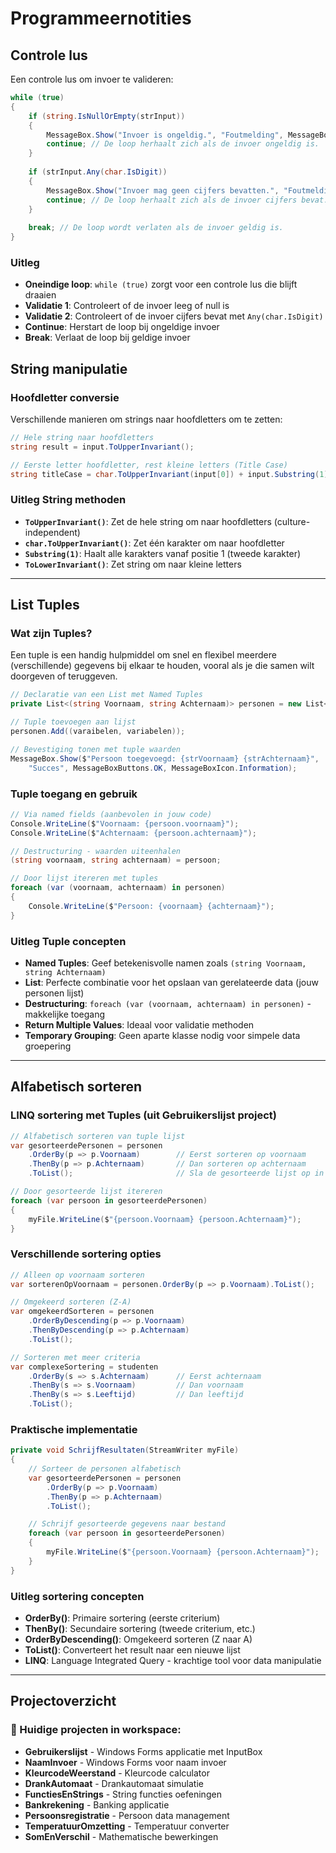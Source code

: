 # Programmeernotities

## Controle lus

Een controle lus om invoer te valideren:

```csharp
while (true)
{
    if (string.IsNullOrEmpty(strInput))
    {
        MessageBox.Show("Invoer is ongeldig.", "Foutmelding", MessageBoxButtons.OK, MessageBoxIcon.Error);
        continue; // De loop herhaalt zich als de invoer ongeldig is.
    }
    
    if (strInput.Any(char.IsDigit))
    {
        MessageBox.Show("Invoer mag geen cijfers bevatten.", "Foutmelding", MessageBoxButtons.OK, MessageBoxIcon.Error);
        continue; // De loop herhaalt zich als de invoer cijfers bevat.
    }
    
    break; // De loop wordt verlaten als de invoer geldig is.
}
```

### Uitleg

- **Oneindige loop**: `while (true)` zorgt voor een controle lus die blijft draaien
- **Validatie 1**: Controleert of de invoer leeg of null is
- **Validatie 2**: Controleert of de invoer cijfers bevat met `Any(char.IsDigit)`
- **Continue**: Herstart de loop bij ongeldige invoer
- **Break**: Verlaat de loop bij geldige invoer


## String manipulatie

### Hoofdletter conversie

Verschillende manieren om strings naar hoofdletters om te zetten:

```csharp
// Hele string naar hoofdletters
string result = input.ToUpperInvariant();

// Eerste letter hoofdletter, rest kleine letters (Title Case)
string titleCase = char.ToUpperInvariant(input[0]) + input.Substring(1).ToLowerInvariant();
```

### Uitleg String methoden

- **`ToUpperInvariant()`**: Zet de hele string om naar hoofdletters (culture-independent)
- **`char.ToUpperInvariant()`**: Zet één karakter om naar hoofdletter
- **`Substring(1)`**: Haalt alle karakters vanaf positie 1 (tweede karakter)
- **`ToLowerInvariant()`**: Zet string om naar kleine letters

---

## List Tuples

### Wat zijn Tuples?

Een tuple is een handig hulpmiddel om snel en flexibel meerdere (verschillende) gegevens bij elkaar te houden, vooral als je die samen wilt doorgeven of teruggeven.

```csharp
// Declaratie van een List met Named Tuples
private List<(string Voornaam, string Achternaam)> personen = new List<(string, string)>();

// Tuple toevoegen aan lijst
personen.Add((varaibelen, variabelen));

// Bevestiging tonen met tuple waarden
MessageBox.Show($"Persoon toegevoegd: {strVoornaam} {strAchternaam}",
    "Succes", MessageBoxButtons.OK, MessageBoxIcon.Information);
```

### Tuple toegang en gebruik

```csharp
// Via named fields (aanbevolen in jouw code)
Console.WriteLine($"Voornaam: {persoon.voornaam}");
Console.WriteLine($"Achternaam: {persoon.achternaam}");

// Destructuring - waarden uiteenhalen
(string voornaam, string achternaam) = persoon;

// Door lijst itereren met tuples
foreach (var (voornaam, achternaam) in personen)
{
    Console.WriteLine($"Persoon: {voornaam} {achternaam}");
}
```





### Uitleg Tuple concepten

- **Named Tuples**: Geef betekenisvolle namen zoals `(string Voornaam, string Achternaam)`
- **List<Tuple>**: Perfecte combinatie voor het opslaan van gerelateerde data (jouw personen lijst)
- **Destructuring**: `foreach (var (voornaam, achternaam) in personen)` - makkelijke toegang
- **Return Multiple Values**: Ideaal voor validatie methoden
- **Temporary Grouping**: Geen aparte klasse nodig voor simpele data groepering

---

## Alfabetisch sorteren

### LINQ sortering met Tuples (uit Gebruikerslijst project)

```csharp
// Alfabetisch sorteren van tuple lijst
var gesorteerdePersonen = personen
    .OrderBy(p => p.Voornaam)        // Eerst sorteren op voornaam
    .ThenBy(p => p.Achternaam)       // Dan sorteren op achternaam
    .ToList();                       // Sla de gesorteerde lijst op in een nieuwe variabele

// Door gesorteerde lijst itereren
foreach (var persoon in gesorteerdePersonen)
{
    myFile.WriteLine($"{persoon.Voornaam} {persoon.Achternaam}");
}
```

### Verschillende sortering opties

```csharp
// Alleen op voornaam sorteren
var sorterenOpVoornaam = personen.OrderBy(p => p.Voornaam).ToList();

// Omgekeerd sorteren (Z-A)
var omgekeerdSorteren = personen
    .OrderByDescending(p => p.Voornaam)
    .ThenByDescending(p => p.Achternaam)
    .ToList();

// Sorteren met meer criteria
var complexeSortering = studenten
    .OrderBy(s => s.Achternaam)      // Eerst achternaam
    .ThenBy(s => s.Voornaam)         // Dan voornaam  
    .ThenBy(s => s.Leeftijd)         // Dan leeftijd
    .ToList();
```

### Praktische implementatie

```csharp
private void SchrijfResultaten(StreamWriter myFile)
{
    // Sorteer de personen alfabetisch
    var gesorteerdePersonen = personen
        .OrderBy(p => p.Voornaam)
        .ThenBy(p => p.Achternaam)
        .ToList();

    // Schrijf gesorteerde gegevens naar bestand
    foreach (var persoon in gesorteerdePersonen)
    {
        myFile.WriteLine($"{persoon.Voornaam} {persoon.Achternaam}");
    }
}
```

### Uitleg sortering concepten

- **OrderBy()**: Primaire sortering (eerste criterium)
- **ThenBy()**: Secundaire sortering (tweede criterium, etc.)
- **OrderByDescending()**: Omgekeerd sorteren (Z naar A)
- **ToList()**: Converteert het result naar een nieuwe lijst
- **LINQ**: Language Integrated Query - krachtige tool voor data manipulatie

---

## Projectoverzicht

### 📁 Huidige projecten in workspace:
- **Gebruikerslijst** - Windows Forms applicatie met InputBox
- **NaamInvoer** - Windows Forms voor naam invoer
- **KleurcodeWeerstand** - Kleurcode calculator
- **DrankAutomaat** - Drankautomaat simulatie
- **FunctiesEnStrings** - String functies oefeningen
- **Bankrekening** - Banking applicatie
- **Persoonsregistratie** - Persoon data management
- **TemperatuurOmzetting** - Temperatuur converter
- **SomEnVerschil** - Mathematische bewerkingen